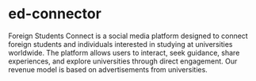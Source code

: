 # ed-connector
Foreign Students Connect is a social media platform designed to connect foreign students and individuals interested in studying at universities worldwide. The platform allows users to interact, seek guidance, share experiences, and explore universities through direct engagement. Our revenue model is based on advertisements from universities.
